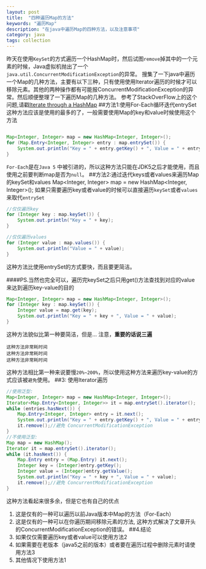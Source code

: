 ```yaml
---
layout: post
title:  "四种遍历Map的方法"
keywords: "遍历Map"
description: "在java中遍历Map的四种方法，以及注意事项"
category: java
tags: collection
---
```


昨天在使用`KeySet`的方式遍历一个HashMap时，然后试图`remove`掉其中的一个元素的时候，Java虚拟机抛出了一个`java.util.ConcurrentModificationException`的异常。
搜集了一下java中遍历一个Map的几种方法，主要有以下三种，只有使用使用Iterator遍历的时候才可以移除元素。其他的两种操作都有可能报ConcurrentModificationException的异常。然后顺便整理了一下遍历Map的几种方法。
参考了StackOverFlow上的这个问题,请戳[Iterate through a HashMap](http://stackoverflow.com/questions/1066589/iterate-through-a-hashmap)
##方法1:使用For-Each循环迭代entrySet
这种方法应该是使用的最多的了，一般需要使用Map的key和value时候使用这个方法

```java

Map<Integer, Integer> map = new HashMap<Integer, Integer>();
for (Map.Entry<Integer, Integer> entry : map.entrySet()) {
    System.out.println("Key = " + entry.getKey() + ", Value = " + entry.getValue());
}
```
`For-Each`是在`Java 5` 中被引进的，所以这种方法只能在JDK5之后才能使用，而且使用之前要判断map是否为`null`。
##方法2:通过迭代keys或者values来遍历Map的keySet和values
Map<Integer, Integer> map = new HashMap<Integer, Integer>();
如果只需要遍历key或者value的时候可以直接遍历`keySet`或者`values`来取代`entrySet`

```java
//仅仅遍历key
for (Integer key : map.keySet()) {
    System.out.println("Key = " + key);
}

//仅仅遍历values
for (Integer value : map.values()) {
    System.out.println("Value = " + value);
}

```
这种方法比使用entrySet的方式要快，而且要更简洁。

####PS.当然也完全可以，遍历完keySet之后只用get()方法查找到对应的value来达到遍历key-value的目的

```java
Map<Integer, Integer> map = new HashMap<Integer, Integer>();
for (Integer key : map.keySet()) {
    Integer value = map.get(key);
    System.out.println("Key = " + key + ", Value = " + value);
}
```
这种方法貌似比第一种要简洁，但是...
注意，**重要的话说三遍**

	这种方法非常耗时间
	这种方法非常耗时间
	这种方法非常耗时间

这种方法相比第一种来说要慢`20%~200%`，所以使用这种方法来遍历key-value的方式应该被`避免`使用。
##3: 使用Iterator遍历

```java
//使用泛型:
Map<Integer, Integer> map = new HashMap<Integer, Integer>();
Iterator<Map.Entry<Integer, Integer>> it = map.entrySet().iterator();
while (entries.hasNext()) {
    Map.Entry<Integer, Integer> entry = it.next();
    System.out.println("Key = " + entry.getKey() + ", Value = " + entry.getValue());
    it.remove();//避免 ConcurrentModificationException
}
//不使用泛型:
Map map = new HashMap();
Iterator it = map.entrySet().iterator();
while (it.hasNext()) {
    Map.Entry entry = (Map.Entry) it.next();
    Integer key = (Integer)entry.getKey();
    Integer value = (Integer)entry.getValue();
    System.out.println("Key = " + key + ", Value = " + value);
    it.remove();//避免 ConcurrentModificationException
}
```

这种方法看起来很多余，但是它也有自己的优点
1. 这是仅有的一种可以遍历以前Java版本中Map的方法（For-Each）
2. 这是仅有的一种可以在你遍历期间移除元素的方法,
这种方式解决了文章开头的ConcurrentModificationException的错误。
##4.结论
1. 如果仅仅需要遍历key或者value可以使用方法2
2. 如果需要在老版本（java5之前的版本）或者要在遍历过程中删除元素时请使用方法3
3. 其他情况下使用方法1
